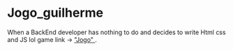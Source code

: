 # Jogo_guilherme
When a BackEnd developer has nothing to do and decides to write Html css and JS lol
game link ->  ["Jogo" ](https://dimitrimiranda.github.io/Jogo_guilherme/).

